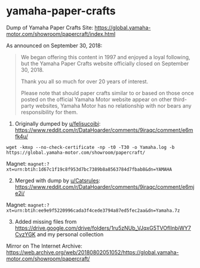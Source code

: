 # yamaha-paper-crafts
Dump of Yamaha Paper Crafts Site: https://global.yamaha-motor.com/showroom/papercraft/index.html

As announced on September 30, 2018:
> We began offering this content in 1997 and enjoyed a loyal following, but the Yamaha Paper Crafts website officially closed on September 30, 2018.
>
> Thank you all so much for over 20 years of interest.
>
> Please note that should paper crafts similar to or based on those once posted on the official Yamaha Motor website appear on other third-party websites, Yamaha Motor has no relationship with nor bears any responsibility for them.

1. Originally dumped by [u/felisucoibi](https://www.reddit.com/user/felisucoibi): https://www.reddit.com/r/DataHoarder/comments/9iraqc/comment/e6mfk4u/

```
wget -kmxp --no-check-certificate -np -t0 -T30 -o Yamaha.log -b https://global.yamaha-motor.com/showroom/papercraft/
```

Magnet: `magnet:?xt=urn:btih:1d67c1f19c8f953d7bc7389b8a8563784d7fbab8&dn=YAMAHA`

2. Merged with dump by [u/Catsrules](https://www.reddit.com/user/Catsrules): https://www.reddit.com/r/DataHoarder/comments/9iraqc/comment/e6mje2i/

Magnet: `magnet:?xt=urn:btih:ee9e9f5220996cada3f4cede3794a87ed5fec2aa&dn=Yamaha.7z`

3. Added missing files from https://drive.google.com/drive/folders/1ru5zNUb_VJqxG5TVOfIlnbiWY7CvzYGK and my personal collection

Mirror on The Internet Archive: https://web.archive.org/web/20180802051052/https://global.yamaha-motor.com/showroom/papercraft/
